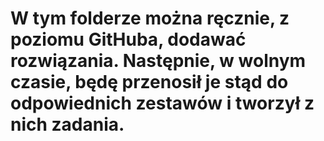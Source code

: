 # W tym folderze można ręcznie, z poziomu GitHuba, dodawać rozwiązania. Następnie, w wolnym czasie, będę przenosił je stąd do odpowiednich zestawów i tworzył z nich zadania.
